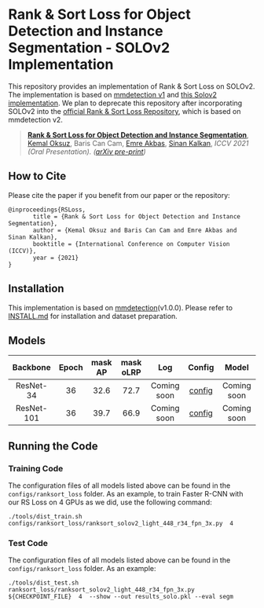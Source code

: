 # Rank & Sort Loss for Object Detection and Instance Segmentation - SOLOv2 Implementation

This repository provides an implementation of Rank & Sort Loss on SOLOv2. The implementation is based on [mmdetection v1](https://github.com/open-mmlab/mmdetection) and [this Solov2 implementation](https://github.com/WXinlong/SOLO). We plan to deprecate this repository after incorporating SOLOv2 into the [official Rank & Sort Loss Repository](https://github.com/kemaloksuz/RankSortLoss), which is based on mmdetection v2.

> [**Rank & Sort Loss for Object Detection and Instance Segmentation**](https://arxiv.org/abs/2107.11669),            
> [Kemal Oksuz](https://kemaloksuz.github.io/), Baris Can Cam, [Emre Akbas](http://user.ceng.metu.edu.tr/~emre/), [Sinan Kalkan](http://www.kovan.ceng.metu.edu.tr/~sinan/),
> *ICCV 2021 (Oral Presentation). ([arXiv pre-print](https://arxiv.org/abs/2107.11669))*

## How to Cite

Please cite the paper if you benefit from our paper or the repository:
```
@inproceedings{RSLoss,
       title = {Rank & Sort Loss for Object Detection and Instance Segmentation},
       author = {Kemal Oksuz and Baris Can Cam and Emre Akbas and Sinan Kalkan},
       booktitle = {International Conference on Computer Vision (ICCV)},
       year = {2021}
}
```

## Installation
This implementation is based on [mmdetection](https://github.com/open-mmlab/mmdetection)(v1.0.0). Please refer to [INSTALL.md](docs/INSTALL.md) for installation and dataset preparation.

## Models

| Backbone    |  Epoch  | mask AP | mask oLRP  |  Log  | Config | Model |
| :---------: | :-----: | :------------: | :------------: | :-------: | :-------: | :-------: |
|   ResNet-34 | 36 |   32.6  |   72.7  | Coming soon | [config](configs/ranksort_loss/ranksort_solov2_light_448_r34_fpn_3x.py) | Coming soon|
|  ResNet-101 | 36 |   39.7  |   66.9  | Coming soon | [config](configs/ranksort_loss/ranksort_solov2_r101_fpn_3x.py) |Coming soon|


## Running the Code

### Training Code
The configuration files of all models listed above can be found in the `configs/ranksort_loss` folder. As an example, to train Faster R-CNN with our RS Loss on 4 GPUs as we did, use the following command:

```
./tools/dist_train.sh configs/ranksort_loss/ranksort_solov2_light_448_r34_fpn_3x.py  4
```

### Test Code
The configuration files of all models listed above can be found in the `configs/ranksort_loss` folder. As an example:

```
./tools/dist_test.sh ranksort_loss/ranksort_solov2_light_448_r34_fpn_3x.py ${CHECKPOINT_FILE}  4  --show --out results_solo.pkl --eval segm
```